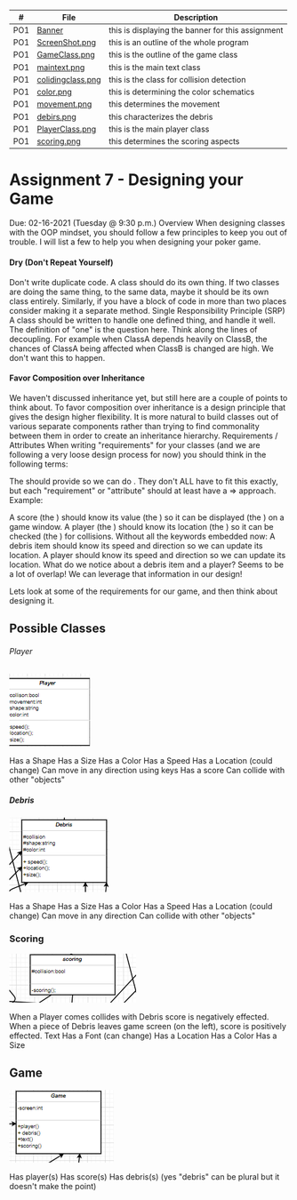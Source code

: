 |   #   | File                             | Description                                                    |
| :---: | -------------------------------- | -------------------------------------------------------------- |
|   PO1   | [Banner](Banner)| this is displaying the banner for this assignment                             |
|   PO1   | [ScreenShot.png](MainClasses.PNG.png)| this is an outline of the whole program                  |
|   PO1   | [GameClass.png](gameclass.png)| this is the outline of the game class                           |
|   PO1   | [maintext.png](maintext.png)| this is the main text class                                       |
|   PO1   | [colidingclass.png](colidingclass.png)| this is the class for collision detection               |
|   PO1   | [color.png](color.png)| this is determining the color schematics                                |
|   PO1   | [movement.png](movement.png)| this determines the movement                                      |
|   PO1   | [debirs.png](debris.png)| this characterizes the debris                                         |
|   PO1   | [PlayerClass.png](playerclass.png)| this is the main player class                               |
|   PO1   | [scoring.png](scoring.png)| this determines the scoring aspects                                 |







# Assignment 7 - Designing your Game
Due: 02-16-2021 (Tuesday @ 9:30 p.m.)
Overview
When designing classes with the OOP mindset, you should follow a few principles to keep you out of trouble. I will list a few to help you when designing your poker game.

#### Dry (Don't Repeat Yourself)
Don't write duplicate code.
A class should do its own thing. If two classes are doing the same thing, to the same data, maybe it should be its own class entirely.
Similarly, if you have a block of code in more than two places consider making it a separate method.
Single Responsibility Principle (SRP)
A class should be written to handle one defined thing, and handle it well.
The definition of "one" is the question here.
Think along the lines of decoupling. For example when ClassA depends heavily on ClassB, the chances of ClassA being affected when ClassB is changed are high. We don't want this to happen.
#### Favor Composition over Inheritance
We haven't discussed inheritance yet, but still here are a couple of points to think about.
To favor composition over inheritance is a design principle that gives the design higher flexibility.
It is more natural to build classes out of various separate components rather than trying to find commonality between them in order to create an inheritance hierarchy.
Requirements / Attributes
When writing "requirements" for your classes (and we are following a very loose design process for now) you should think in the following terms:

The <thing> should provide <something> so we can do <this>.
They don't ALL have to fit this exactly, but each "requirement" or "attribute" should at least have a <subject> => <verb> approach.
Example:

A score (the <thing>) should know its value (the <something>) so it can be displayed (the <this>) on a game window.
A player (the <thing>) should know its location (the <something>) so it can be checked (the <this>) for collisions.
Without all the keywords embedded now:
A debris item should know its speed and direction so we can update its location.
A player should know its speed and direction so we can update its location.
What do we notice about a debris item and a player? Seems to be a lot of overlap! We can leverage that information in our design!

Lets look at some of the requirements for our game, and then think about designing it.

## Possible Classes

###### Player
![text if link is broke](playerclass.png)


Has a Shape
Has a Size
Has a Color
Has a Speed
Has a Location (could change)
Can move in any direction using keys
Has a score
Can collide with other "objects"
##### Debris
![text if link is broke](debris.png)


Has a Shape
Has a Size
Has a Color
Has a Speed
Has a Location (could change)
Can move in any direction
Can collide with other "objects"


### Scoring

![text if link is broke](scoring.png)


When a Player comes collides with Debris score is negatively effected.
When a piece of Debris leaves game screen (on the left), score is positively effected.
Text
Has a Font (can change)
Has a Location
Has a Color
Has a Size

## Game

![text if link is broke](gameclass.png)


Has player(s)
Has score(s)
Has debris(s) (yes "debris" can be plural but it doesn't make the point)
